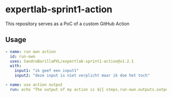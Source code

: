 # expertlab-sprint1-action
This repository serves as a PoC of a custom GitHub Action

## Usage
```yaml
- name: run own action
  id: run-own
  uses: SandroBarillaPXL/expertlab-sprint1-action@v1.2.1
  with:
    input1: "ik geef een input1"
    input2: "deze input is niet verplicht maar ik doe het toch"

- name: use action output
  run: echo "The output of my action is ${{ steps.run-own.outputs.output1 }}"
```	            